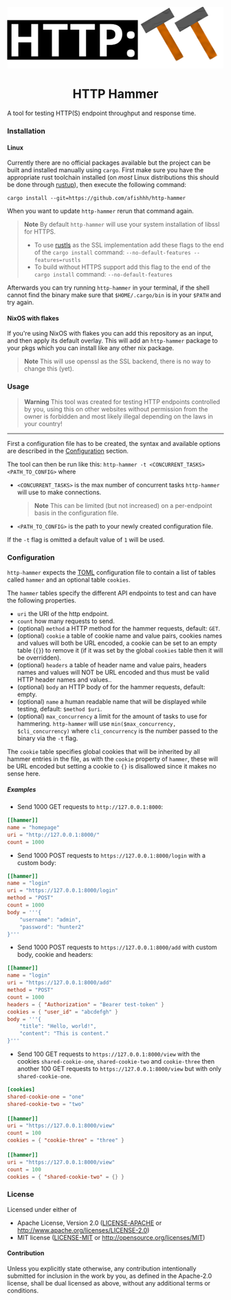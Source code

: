 <p align="center" width="100%">
	<img src="assets/banner.svg"/>
</p>
<h1 align="center">HTTP Hammer</h1>

A tool for testing HTTP(S) endpoint throughput and response time.

### Installation

<!-- TODO: Add Windows installation instructions -->

#### Linux
Currently there are no official packages available but the project can be built and installed manually using `cargo`.
First make sure you have the appropriate rust toolchain installed (on *most* Linux distributions this should be done through [rustup](https://rustup.rs)), then execute the following command:
```
cargo install --git=https://github.com/afishhh/http-hammer
```

When you want to update `http-hammer` rerun that command again.

> **Note**
> By default `http-hammer` will use your system installation of libssl for HTTPS.
> - To use [rustls](https://github.com/rustls/rustls) as the SSL implementation add these flags to the end of the `cargo install` command:
> `--no-default-features --features=rustls`
> - To build without HTTPS support add this flag to the end of the `cargo install` command: `--no-default-features`

Afterwards you can try running `http-hammer` in your terminal, if the shell cannot find the binary make sure that `$HOME/.cargo/bin` is in your `$PATH` and try again.

#### NixOS with flakes
If you're using NixOS with flakes you can add this repository as an input, and then apply its default overlay.
This will add an `http-hammer` package to your pkgs which you can install like any other nix package.

> **Note**
> This will use openssl as the SSL backend, there is no way to change this (yet).

### Usage

> **Warning**
> This tool was created for testing HTTP endpoints controlled by you, using this on other websites without permission from the owner is forbidden and most likely illegal depending on the laws in your country!

----

First a configuration file has to be created, the syntax and available options are described in the [Configuration](#configuration) section.

The tool can then be run like this: `http-hammer -t <CONCURRENT_TASKS> <PATH_TO_CONFIG>` where
- `<CONCURRENT_TASKS>` is the max number of concurrent tasks `http-hammer` will use to make connections.
	> **Note**
	> This can be limited (but not increased) on a per-endpoint basis in the configuration file.
- `<PATH_TO_CONFIG>` is the path to your newly created configuration file.

If the `-t` flag is omitted a default value of `1` will be used.

### Configuration
`http-hammer` expects the [TOML](https://toml.io) configuration file to contain a list of tables called `hammer` and an optional table `cookies`.

The `hammer` tables specify the different API endpoints to test and can have the following properties.
- `uri` the URI of the http endpoint.
- `count` how many requests to send.
- (optional) `method` a HTTP method for the hammer requests, default: `GET`.
- (optional) `cookie` a table of cookie name and value pairs, cookies names and values will both be URL encoded, a cookie can be set to an empty table (`{}`) to remove it (if it was set by the global `cookies` table then it will be overridden).
- (optional) `headers` a table of header name and value pairs, headers names and values will NOT be URL encoded and thus must be valid HTTP header names and values..
- (optional) `body` an HTTP body of for the hammer requests, default: empty.
- (optional) `name` a human readable name that will be displayed while testing, default: `$method $uri`.
- (optional) `max_concurrency` a limit for the amount of tasks to use for hammering. `http-hammer` will use `min($max_concurrency, $cli_concurrency)` where `cli_concurrency` is the number passed to the binary via the `-t` flag.

The `cookie` table specifies global cookies that will be inherited by all hammer entries in the file, as with the `cookie` property of `hammer`, these will be URL encoded but setting a cookie to `{}` is disallowed since it makes no sense here.

##### Examples
- Send 1000 GET requests to `http://127.0.0.1:8000`:
```toml
[[hammer]]
name = "homepage"
uri = "http://127.0.0.1:8000/"
count = 1000
```

- Send 1000 POST requests to `https://127.0.0.1:8000/login` with a custom body:
```toml
[[hammer]]
name = "login"
uri = "https://127.0.0.1:8000/login"
method = "POST"
count = 1000
body = '''{
	"username": "admin",
	"password": "hunter2"
}'''
```

- Send 1000 POST requests to `https://127.0.0.1:8000/add` with custom body, cookie and headers:
```toml
[[hammer]]
name = "login"
uri = "https://127.0.0.1:8000/add"
method = "POST"
count = 1000
headers = { "Authorization" = "Bearer test-token" }
cookies = { "user_id" = "abcdefgh" }
body = '''{
	"title": "Hello, world!",
	"content": "This is content."
}'''
```

- Send 100 GET requests to `https://127.0.0.1:8000/view` with the cookies `shared-cookie-one`, `shared-cookie-two` and `cookie-three` then another 100 GET requests to `https://127.0.0.1:8000/view` but with only `shared-cookie-one`.
```toml
[cookies]
shared-cookie-one = "one"
shared-cookie-two = "two"

[[hammer]]
uri = "https://127.0.0.1:8000/view"
count = 100
cookies = { "cookie-three" = "three" }

[[hammer]]
uri = "https://127.0.0.1:8000/view"
count = 100
cookies = { "shared-cookie-two" = {} }
```

### License

Licensed under either of

 * Apache License, Version 2.0 ([LICENSE-APACHE](LICENSE-APACHE) or http://www.apache.org/licenses/LICENSE-2.0)
 * MIT license ([LICENSE-MIT](LICENSE-MIT) or http://opensource.org/licenses/MIT)

#### Contribution

Unless you explicitly state otherwise, any contribution intentionally submitted for inclusion in the work by you, as defined in the Apache-2.0 license, shall be dual licensed as above, without any additional terms or conditions.
